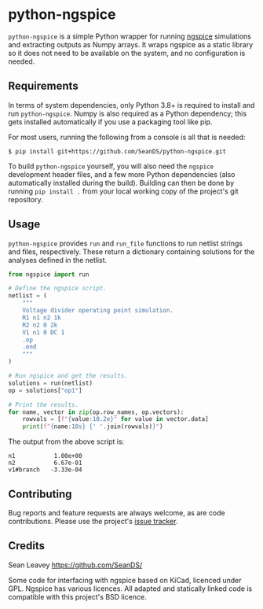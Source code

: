 # python-ngspice
`python-ngspice` is a simple Python wrapper for running [ngspice](ngspice.sourceforge.net/)
simulations and extracting outputs as Numpy arrays. It wraps ngspice as a static library so it does
not need to be available on the system, and no configuration is needed.

## Requirements
In terms of system dependencies, only Python 3.8+ is required to install and run `python-ngspice`.
Numpy is also required as a Python dependency; this gets installed automatically if you use a
packaging tool like pip.

For most users, running the following from a console is all that is needed:

```console
$ pip install git+https://github.com/SeanDS/python-ngspice.git
```

To build `python-ngspice` yourself, you will also need the `ngspice` development header files, and a
few more Python dependencies (also automatically installed during the build). Building can then be
done by running `pip install .` from your local working copy of the project's git repository.

## Usage
`python-ngspice` provides `run` and `run_file` functions to run netlist strings and files,
respectively. These return a dictionary containing solutions for the analyses defined in the
netlist.

```python
from ngspice import run

# Define the ngspice script.
netlist = (
    """
    Voltage divider operating point simulation.
    R1 n1 n2 1k
    R2 n2 0 2k
    V1 n1 0 DC 1
    .op
    .end
    """
)

# Run ngspice and get the results.
solutions = run(netlist)
op = solutions["op1"]

# Print the results.
for name, vector in zip(op.row_names, op.vectors):
    rowvals = [f"{value:10.2e}" for value in vector.data]
    print(f"{name:10s} {' '.join(rowvals)}")
```

The output from the above script is:

```
n1           1.00e+00
n2           6.67e-01
v1#branch   -3.33e-04
```

## Contributing
Bug reports and feature requests are always welcome, as are code contributions. Please use the
project's [issue tracker](https://github.com/SeanDS/python-ngspice/issues).

## Credits
Sean Leavey <https://github.com/SeanDS/>

Some code for interfacing with ngspice based on KiCad, licenced under GPL. Ngspice has various
licences. All adapted and statically linked code is compatible with this project's BSD licence.
